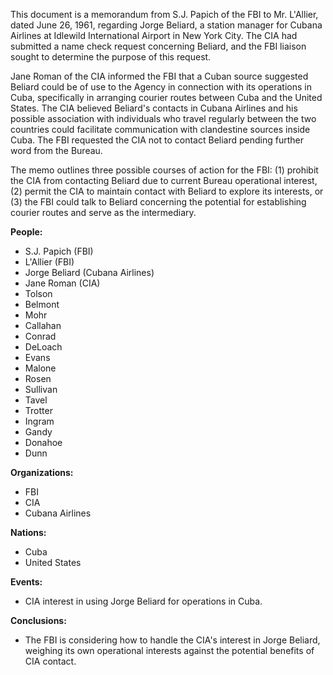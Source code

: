 This document is a memorandum from S.J. Papich of the FBI to Mr. L'Allier, dated June 26, 1961, regarding Jorge Beliard, a station manager for Cubana Airlines at Idlewild International Airport in New York City. The CIA had submitted a name check request concerning Beliard, and the FBI liaison sought to determine the purpose of this request.

Jane Roman of the CIA informed the FBI that a Cuban source suggested Beliard could be of use to the Agency in connection with its operations in Cuba, specifically in arranging courier routes between Cuba and the United States. The CIA believed Beliard's contacts in Cubana Airlines and his possible association with individuals who travel regularly between the two countries could facilitate communication with clandestine sources inside Cuba. The FBI requested the CIA not to contact Beliard pending further word from the Bureau.

The memo outlines three possible courses of action for the FBI: (1) prohibit the CIA from contacting Beliard due to current Bureau operational interest, (2) permit the CIA to maintain contact with Beliard to explore its interests, or (3) the FBI could talk to Beliard concerning the potential for establishing courier routes and serve as the intermediary.

**People:**

*   S.J. Papich (FBI)
*   L'Allier (FBI)
*   Jorge Beliard (Cubana Airlines)
*   Jane Roman (CIA)
*   Tolson
*   Belmont
*   Mohr
*   Callahan
*   Conrad
*   DeLoach
*   Evans
*   Malone
*   Rosen
*   Sullivan
*   Tavel
*   Trotter
*   Ingram
*   Gandy
*   Donahoe
*   Dunn

**Organizations:**

*   FBI
*   CIA
*   Cubana Airlines

**Nations:**

*   Cuba
*   United States

**Events:**

*   CIA interest in using Jorge Beliard for operations in Cuba.

**Conclusions:**

*   The FBI is considering how to handle the CIA's interest in Jorge Beliard, weighing its own operational interests against the potential benefits of CIA contact.
